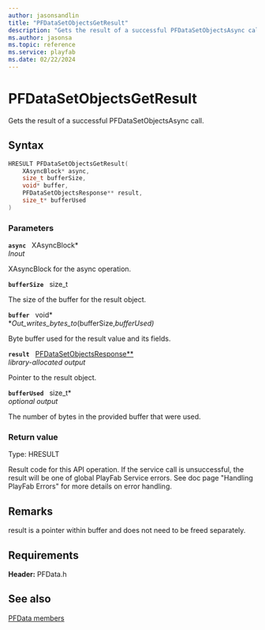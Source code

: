 ```yaml
---
author: jasonsandlin
title: "PFDataSetObjectsGetResult"
description: "Gets the result of a successful PFDataSetObjectsAsync call."
ms.author: jasonsa
ms.topic: reference
ms.service: playfab
ms.date: 02/22/2024
---
```


# PFDataSetObjectsGetResult  

Gets the result of a successful PFDataSetObjectsAsync call.  

## Syntax  
  
```cpp
HRESULT PFDataSetObjectsGetResult(  
    XAsyncBlock* async,  
    size_t bufferSize,  
    void* buffer,  
    PFDataSetObjectsResponse** result,  
    size_t* bufferUsed  
)  
```  
  
### Parameters  
  
**`async`** &nbsp; XAsyncBlock*  
*_Inout_*  
  
XAsyncBlock for the async operation.  
  
**`bufferSize`** &nbsp; size_t  
  
The size of the buffer for the result object.  
  
**`buffer`** &nbsp; void*  
*_Out_writes_bytes_to_(bufferSize,*bufferUsed)*  
  
Byte buffer used for the result value and its fields.  
  
**`result`** &nbsp; [PFDataSetObjectsResponse**](../../pfdatatypes/structs/pfdatasetobjectsresponse.md)  
*library-allocated output*  
  
Pointer to the result object.  
  
**`bufferUsed`** &nbsp; size_t*  
*optional output*  
  
The number of bytes in the provided buffer that were used.  
  
  
### Return value
Type: HRESULT
  
Result code for this API operation. If the service call is unsuccessful, the result will be one of global PlayFab Service errors. See doc page "Handling PlayFab Errors" for more details on error handling.
  
## Remarks  
  
result is a pointer within buffer and does not need to be freed separately.
  
## Requirements  
  
**Header:** PFData.h
  
## See also  
[PFData members](../pfdata_members.md)  

  
  

